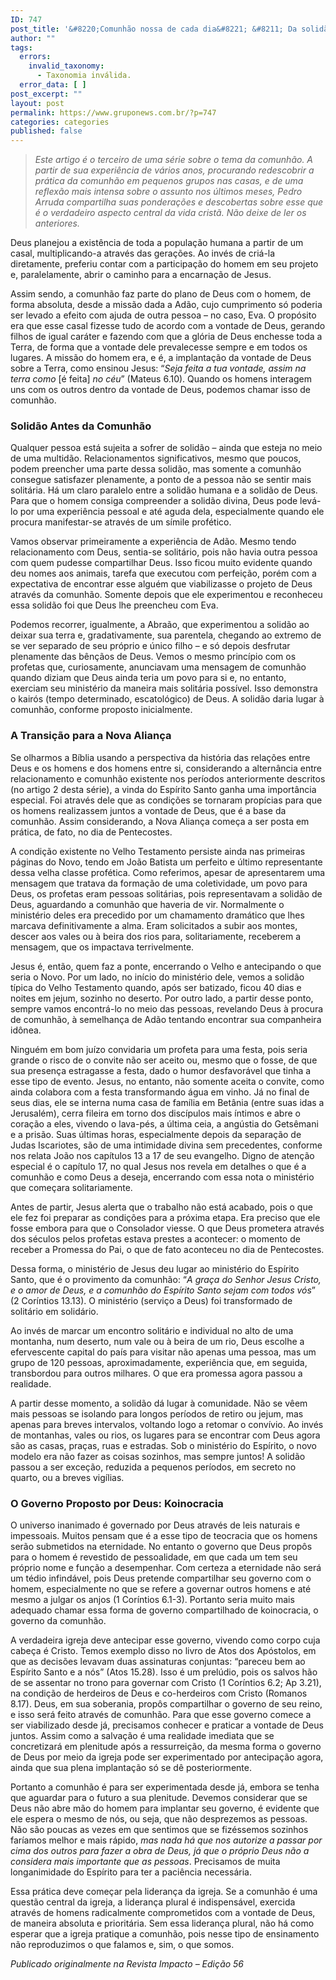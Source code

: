 ```yaml
---
ID: 747
post_title: '&#8220;Comunhão nossa de cada dia&#8221; &#8211; Da solidão para a koinocracia'
author: ""
tags:
  errors:
    invalid_taxonomy:
      - Taxonomia inválida.
  error_data: [ ]
post_excerpt: ""
layout: post
permalink: https://www.gruponews.com.br/?p=747
categories: categories
published: false
---
```

<blockquote><em>Este artigo é o terceiro de uma série sobre o tema da comunhão. A partir de sua experiência de vários anos, procurando redescobrir a prática da comunhão em pequenos grupos nas casas, e de uma reflexão mais intensa sobre o assunto nos últimos meses, Pedro Arruda compartilha suas ponderações e descobertas sobre esse que é o verdadeiro aspecto central da vida cristã. Não deixe de ler os anteriores. </em></blockquote>
Deus planejou a existência de toda a população humana a partir de um casal, multiplicando-a através das gerações. Ao invés de criá-la diretamente, preferiu contar com a participação do homem em seu projeto e, paralelamente, abrir o caminho para a encarnação de Jesus.

Assim sendo, a comunhão faz parte do plano de Deus com o homem, de forma absoluta, desde a missão dada a Adão, cujo cumprimento só poderia ser levado a efeito com ajuda de outra pessoa – no caso, Eva. O propósito era que esse casal fizesse tudo de acordo com a vontade de Deus, gerando filhos de igual caráter e fazendo com que a glória de Deus enchesse toda a Terra, de forma que a vontade dele prevalecesse sempre e em todos os lugares. A missão do homem era, e é, a implantação da vontade de Deus sobre a Terra, como ensinou Jesus: “<em>Seja feita a tua vontade, assim na terra como</em> [é feita] <em>no céu</em>” (Mateus 6.10). Quando os homens interagem uns com os outros dentro da vontade de Deus, podemos chamar isso de comunhão.
<h3>Solidão Antes da Comunhão</h3>
Qualquer pessoa está sujeita a sofrer de solidão – ainda que esteja no meio de uma multidão. Relacionamentos significativos, mesmo que poucos, podem preencher uma parte dessa solidão, mas somente a comunhão consegue satisfazer plenamente, a ponto de a pessoa não se sentir mais solitária. Há um claro paralelo entre a solidão humana e a solidão de Deus. Para que o homem consiga compreender a solidão divina, Deus pode levá-lo por uma experiência pessoal e até aguda dela, especialmente quando ele procura manifestar-se através de um símile profético.

Vamos observar primeiramente a experiência de Adão. Mesmo tendo relacionamento com Deus, sentia-se solitário, pois não havia outra pessoa com quem pudesse compartilhar Deus. Isso ficou muito evidente quando deu nomes aos animais, tarefa que executou com perfeição, porém com a expectativa de encontrar esse alguém que viabilizasse o projeto de Deus através da comunhão. Somente depois que ele experimentou e reconheceu essa solidão foi que Deus lhe preencheu com Eva.

Podemos recorrer, igualmente, a Abraão, que experimentou a solidão ao deixar sua terra e, gradativamente, sua parentela, chegando ao extremo de se ver separado de seu próprio e único filho – e só depois desfrutar plenamente das bênçãos de Deus. Vemos o mesmo princípio com os profetas que, curiosamente, anunciavam uma mensagem de comunhão quando diziam que Deus ainda teria um povo para si e, no entanto, exerciam seu ministério da maneira mais solitária possível. Isso demonstra o kairós (tempo determinado, escatológico) de Deus. A solidão daria lugar à comunhão, conforme proposto inicialmente.
<h3><strong> </strong>A Transição para a Nova Aliança</h3>
Se olharmos a Bíblia usando a perspectiva da história das relações entre Deus e os homens e dos homens entre si, considerando a alternância entre relacionamento e comunhão existente nos períodos anteriormente descritos (no artigo 2 desta série), a vinda do Espírito Santo ganha uma importância especial. Foi através dele que as condições se tornaram propícias para que os homens realizassem juntos a vontade de Deus, que é a base da comunhão. Assim considerando, a Nova Aliança começa a ser posta em prática, de fato, no dia de Pentecostes.

A condição existente no Velho Testamento persiste ainda nas primeiras páginas do Novo, tendo em João Batista um perfeito e último representante dessa velha classe profética. Como referimos, apesar de apresentarem uma mensagem que tratava da formação de uma coletividade, um povo para Deus, os profetas eram pessoas solitárias, pois representavam a solidão de Deus, aguardando a comunhão que haveria de vir. Normalmente o ministério deles era precedido por um chamamento dramático que lhes marcava definitivamente a alma. Eram solicitados a subir aos montes, descer aos vales ou à beira dos rios para, solitariamente, receberem a mensagem, que os impactava terrivelmente.

Jesus é, então, quem faz a ponte, encerrando o Velho e antecipando o que seria o Novo. Por um lado, no início do ministério dele, vemos a solidão típica do Velho Testamento quando, após ser batizado, ficou 40 dias e noites em jejum, sozinho no deserto. Por outro lado, a partir desse ponto, sempre vamos encontrá-lo no meio das pessoas, revelando Deus à procura de comunhão, à semelhança de Adão tentando encontrar sua companheira idônea.

Ninguém em bom juízo convidaria um profeta para uma festa, pois seria grande o risco de o convite não ser aceito ou, mesmo que o fosse, de que sua presença estragasse a festa, dado o humor desfavorável que tinha a esse tipo de evento. Jesus, no entanto, não somente aceita o convite, como ainda colabora com a festa transformando água em vinho. Já no final de seus dias, ele se interna numa casa de família em Betânia (entre suas idas a Jerusalém), cerra fileira em torno dos discípulos mais íntimos e abre o coração a eles, vivendo o lava-pés, a última ceia, a angústia do Getsêmani e a prisão. Suas últimas horas, especialmente depois da separação de Judas Iscariotes, são de uma intimidade divina sem precedentes, conforme nos relata João nos capítulos 13 a 17 de seu evangelho. Digno de atenção especial é o capítulo 17, no qual Jesus nos revela em detalhes o que é a comunhão e como Deus a deseja, encerrando com essa nota o ministério que começara solitariamente.

Antes de partir, Jesus alerta que o trabalho não está acabado, pois o que ele fez foi preparar as condições para a próxima etapa. Era preciso que ele fosse embora para que o Consolador viesse. O que Deus prometera através dos séculos pelos profetas estava prestes a acontecer: o momento de receber a Promessa do Pai, o que de fato aconteceu no dia de Pentecostes.

Dessa forma, o ministério de Jesus deu lugar ao ministério do Espírito Santo, que é o provimento da comunhão: “<em>A graça do Senhor Jesus Cristo, e o amor de Deus, e a comunhão do Espírito Santo sejam com todos vós</em>” (2 Coríntios 13.13). O ministério (serviço a Deus) foi transformado de solitário em solidário.

Ao invés de marcar um encontro solitário e individual no alto de uma montanha, num deserto, num vale ou à beira de um rio, Deus escolhe a efervescente capital do país para visitar não apenas uma pessoa, mas um grupo de 120 pessoas, aproximadamente, experiência que, em seguida, transbordou para outros milhares. O que era promessa agora passou a realidade.

A partir desse momento, a solidão dá lugar à comunidade. Não se vêem mais pessoas se isolando para longos períodos de retiro ou jejum, mas apenas para breves intervalos, voltando logo a retomar o convívio. Ao invés de montanhas, vales ou rios, os lugares para se encontrar com Deus agora são as casas, praças, ruas e estradas. Sob o ministério do Espírito, o novo modelo era não fazer as coisas sozinhos, mas sempre juntos! A solidão passou a ser exceção, reduzida a pequenos períodos, em secreto no quarto, ou a breves vigílias.
<h3><strong> </strong>O Governo Proposto por Deus: Koinocracia</h3>
O universo inanimado é governado por Deus através de leis naturais e impessoais. Muitos pensam que é a esse tipo de teocracia que os homens serão submetidos na eternidade. No entanto o governo que Deus propôs para o homem é revestido de pessoalidade, em que cada um tem seu próprio nome e função a desempenhar. Com certeza a eternidade não será um tédio infindável, pois Deus pretende compartilhar seu governo com o homem, especialmente no que se refere a governar outros homens e até mesmo a julgar os anjos (1 Coríntios 6.1-3). Portanto seria muito mais adequado chamar essa forma de governo compartilhado de koinocracia, o governo da comunhão.

A verdadeira igreja deve antecipar esse governo, vivendo como corpo cuja cabeça é Cristo. Temos exemplo disso no livro de Atos dos Apóstolos, em que as decisões levavam duas assinaturas conjuntas: “pareceu bem ao Espírito Santo e a nós” (Atos 15.28). Isso é um prelúdio, pois os salvos hão de se assentar no trono para governar com Cristo (1 Coríntios 6.2; Ap 3.21), na condição de herdeiros de Deus e co-herdeiros com Cristo (Romanos 8.17). Deus, em sua soberania, propôs compartilhar o governo de seu reino, e isso será feito através de comunhão. Para que esse governo comece a ser viabilizado desde já, precisamos conhecer e praticar a vontade de Deus juntos. Assim como a salvação é uma realidade imediata que se concretizará em plenitude após a ressurreição, da mesma forma o governo de Deus por meio da igreja pode ser experimentado por antecipação agora, ainda que sua plena implantação só se dê posteriormente.

Portanto a comunhão é para ser experimentada desde já, embora se tenha que aguardar para o futuro a sua plenitude. Devemos considerar que se Deus não abre mão do homem para implantar seu governo, é evidente que ele espera o mesmo de nós, ou seja, que não desprezemos as pessoas. Não são poucas as vezes em que sentimos que se fizéssemos sozinhos faríamos melhor e mais rápido, <em>mas nada há que nos autorize a passar por cima dos outros para fazer a obra de Deus, já que o próprio Deus não a considera mais importante que as pessoas</em>. Precisamos de muita longanimidade do Espírito para ter a paciência necessária.

Essa prática deve começar pela liderança da igreja. Se a comunhão é uma questão central da igreja, a liderança plural é indispensável, exercida através de homens radicalmente comprometidos com a vontade de Deus, de maneira absoluta e prioritária. Sem essa liderança plural, não há como esperar que a igreja pratique a comunhão, pois nesse tipo de ensinamento não reproduzimos o que falamos e, sim, o que somos.

<em>Publicado originalmente na Revista Impacto – Edição 56</em>